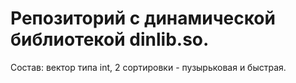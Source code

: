 # Репозиторий с динамической библиотекой dinlib.so. 
Состав: вектор типа int, 2 сортировки - пузырьковая и быстрая.

